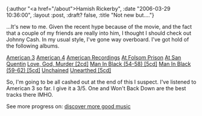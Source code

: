 {:author "<a href=\"/about\">Hamish Rickerby</a>", :date "2006-03-29 10:36:00", :layout :post, :draft? false, :title "Not new but...."}

<div>
<div>

...It's new to me.  Given the recent hype because of the movie, and the fact that a couple of my friends are really into him, I thought I should check out Johnny Cash.  In my usual style, I've gone way overboard.  I've got hold of the following albums.

<a href="http://allconsuming.net/item/view/56629">American 3</a>
<a href="http://allconsuming.net/item/view/43759">American 4</a>
<a href="http://allconsuming.net/item/view/39210">American Recordings</a>
<a href="http://allconsuming.net/item/view/35843">At Folsom Prison</a>
<a href="http://allconsuming.net/item/view/76352">At San Quentin</a>
<a href="http://allconsuming.net/item/view/122521">Love, God, Murder [2cd]</a>
<a href="http://allconsuming.net/item/view/735858">Man In Black (54-58) [5cd]</a>
<a href="http://allconsuming.net/item/view/735859">Man In Black (59-62) [5cd]</a>
<a href="http://allconsuming.net/item/view/56628">Unchained</a>
<a href="http://allconsuming.net/item/view/56630">Unearthed [5cd]</a>

So, I'm going to be all cashed out at the end of this I suspect.  I've listened to American 3 so far.  I give it a 3/5.  One and Won't Back Down are the best tracks there IMHO.

</div>
<div>See more progress on: <a href="http://www.43things.com/people/progress/rickerbh?on=1975506">discover more good music</a></div>
</div>
